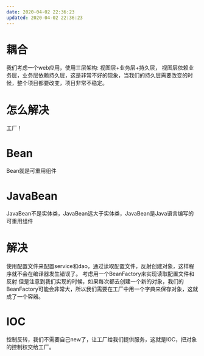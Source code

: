 ```yaml
---
date: 2020-04-02 22:36:23
updated: 2020-04-02 22:36:23
---
```


# 耦合
 我们考虑一个web应用，使用三层架构: 视图层+业务层+持久层，
 视图层依赖业务层，业务层依赖持久层，这是非常不好的现象，当我们的持久层需要改变的时候，整个项目都要改变，项目非常不稳定。

# 怎么解决
 工厂！
<!-- more -->

# Bean
 Bean就是可重用组件

# JavaBean
 JavaBean不是实体类，JavaBean远大于实体类，JavaBean是Java语言编写的可重用组件

#  解决
 使用配置文件来配置service和dao，通过读取配置文件，反射创建对象，这样程序就不会在编译器发生错误了。
 考虑用一个BeanFactory来实现读取配置文件和反射
 但是注意到我们实现的时候，如果每次都去创建一个新的对象，我们的BeanFactory可能会非常大，所以我们需要在工厂中用一个字典来保存对象，这就成了一个容器。 

# IOC
 控制反转，我们不需要自己new了，让工厂给我们提供服务，这就是IOC，把对象的控制权交给工厂。